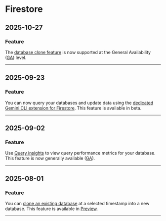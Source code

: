 # Firestore

## 2025-10-27

### Feature

The [database clone feature](https://docs.cloud.google.com/firestore/native/docs/manage-databases#clone-database) is now
supported at the General Availability ([GA](https://cloud.google.com/products#product-launch-stages)) level.

---
## 2025-09-23

### Feature

You can now query your databases and update data using the [dedicated Gemini CLI extension for Firestore](https://cloud.google.com/firestore/native/docs/connect-ide-using-mcp-toolbox#about-gemini-cli-extension). This feature is available in beta.

---
## 2025-09-02

### Feature

Use [Query insights](https://cloud.google.com/firestore/native/docs/query-insights) to view query performance metrics for your database. This feature is now generally available ([GA](https://cloud.google.com/products#product-launch-stages)).

---
## 2025-08-01

### Feature

You can [clone an existing database](https://cloud.google.com/firestore/native/docs/manage-databases#clone-database) at a selected timestamp into a new database. This feature is available in [Preview](https://cloud.google.com/products#product-launch-stages).

---

